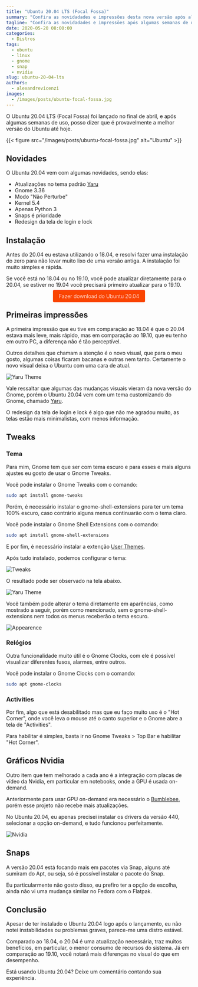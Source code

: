 ```yaml
---
title: "Ubuntu 20.04 LTS (Focal Fossa)"
summary: "Confira as novidadades e impressões desta nova versão após algumas semanas de uso."
tagline: "Confira as novidadades e impressões após algumas semanas de uso"
date: 2020-05-20 08:00:00
categories:
  - Distros
tags:
  - ubuntu
  - linux
  - gnome
  - snap
  - nvidia
slug: ubuntu-20-04-lts
authors:
  - alexandrevicenzi
images:
  - /images/posts/ubuntu-focal-fossa.jpg
---
```


O Ubuntu 20.04 LTS (Focal Fossa) foi lançado no final de abril, e após algumas semanas de uso, posso dizer que é provavelmente a melhor versão do Ubuntu até hoje.

{{< figure src="/images/posts/ubuntu-focal-fossa.jpg" alt="Ubuntu" >}}

## Novidades

O Ubuntu 20.04 vem com algumas novidades, sendo elas:

* Atualizações no tema padrão [Yaru](https://github.com/ubuntu/yaru)
* Gnome 3.36
* Modo "Não Perturbe"
* Kernel 5.4
* Apenas Python 3
* Snaps é prioridade
* Redesign da tela de login e lock

## Instalação

Antes do 20.04 eu estava utilizando o 18.04, e resolvi fazer uma instalação do zero para não levar muito lixo de uma versão antiga. A instalação foi muito simples e rápida.

Se você está no 18.04 ou no 19.10, você pode atualizar diretamente para o 20.04, se estiver no 19.04 você precisará primeiro atualizar para o 19.10.

<p style="text-align: center;">
<a style="background: #fa4400; color: #fff; border-radius: 3px; padding: 0.5rem 1rem; font-weight: 300; text-decoration: none;"
   href="https://ubuntu.com/download/desktop/thank-you?version=20.04&amp;architecture=amd64"
   target="_blank">Fazer download do Ubuntu 20.04</a>
</p>

## Primeiras impressões

A primeira impressão que eu tive em comparação ao 18.04 é que o 20.04 estava mais leve, mais rápido, mas em comparação ao 19.10, que eu tenho em outro PC, a diferença não é tão perceptível.

Outros detalhes que chamam a atenção é o novo visual, que para o meu gosto, algumas coisas ficaram bacanas e outras nem tanto. Certamente o novo visual deixa o Ubuntu com uma cara de atual.

![Yaru Theme](/images/posts/ubuntu-20-yaru-theme.png)

Vale ressaltar que algumas das mudanças visuais vieram da nova versão do Gnome, porém o Ubuntu 20.04 vem com um tema customizando do Gnome, chamado [Yaru](https://github.com/ubuntu/yaru).

O redesign da tela de login e lock é algo que não me agradou muito, as telas estão mais minimalistas, com menos informação.

## Tweaks

### Tema

Para mim, Gnome tem que ser com tema escuro e para esses e mais alguns ajustes eu gosto de usar o Gnome Tweaks.

Você pode instalar o Gnome Tweaks com o comando:

```sh
sudo apt install gnome-tweaks
```

Porém, é necessário instalar o gnome-shell-extensions para ter um tema 100% escuro, caso contrário alguns menus continuarão com o tema claro.

Você pode instalar o Gnome Shell Extensions com o comando:

```sh
sudo apt install gnome-shell-extensions
```

E por fim, é necessário instalar a extenção [User Themes](https://extensions.gnome.org/extension/19/user-themes/).

Após tudo instalado, podemos configurar o tema:

![Tweaks](/images/posts/ubuntu-20-tweaks.png)

O resultado pode ser observado na tela abaixo.

![Yaru Theme](/images/posts/ubuntu-20-yaru-theme-dark.png)

Você também pode alterar o tema diretamente em aparências, como mostrado a seguir, porém como mencionado, sem o gnome-shell-extensions nem todos os menus receberão o tema escuro.

![Appearence](/images/posts/ubuntu-20-themes.png)

### Relógios

Outra funcionalidade muito útil é o Gnome Clocks, com ele é possível visualizar diferentes fusos, alarmes, entre outros.

Você pode instalar o Gnome Clocks com o comando:

```sh
sudo apt gnome-clocks
```

### Activities

Por fim, algo que está desabilitado mas que eu faço muito uso é o "Hot Corner", onde você leva o mouse até o canto superior e o Gnome abre a tela de "Activities".

Para habilitar é simples, basta ir no Gnome Tweaks > Top Bar e habilitar "Hot Corner".

## Gráficos Nvidia

Outro item que tem melhorado a cada ano é a integração com placas de vídeo da Nvidia, em particular em notebooks, onde a GPU é usada on-demand.

Anteriormente para usar GPU on-demand era necessário o [Bumblebee](https://bumblebee-project.org/), porém esse projeto não recebe mais atualizações.

No Ubuntu 20.04, eu apenas precisei instalar os drivers da versão 440, selecionar a opção on-demand, e tudo funcionou perfeitamente.

![Nvidia](/images/posts/ubuntu-20-nvidia.png)

## Snaps

A versão 20.04 está focando mais em pacotes via Snap, alguns até sumiram do Apt, ou seja, só é possível instalar o pacote do Snap.

Eu particularmente não gosto disso, eu prefiro ter a opção de escolha, ainda não vi uma mudança similar no Fedora com o Flatpak.

## Conclusão

Apesar de ter instalado o Ubuntu 20.04 logo após o lançamento, eu não notei instabilidades ou problemas graves, parece-me uma distro estável.

Comparado ao 18.04, o 20.04 é uma atualização necessária, traz muitos benefícios, em particular, o menor consumo de recursos do sistema.
Já em comparação ao 19.10, você notará mais diferenças no visual do que em desempenho.

Está usando Ubuntu 20.04? Deixe um comentário contando sua experiência.
